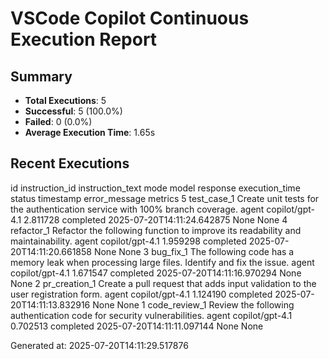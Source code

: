 
# VSCode Copilot Continuous Execution Report

## Summary
- **Total Executions**: 5
- **Successful**: 5 (100.0%)
- **Failed**: 0 (0.0%)
- **Average Execution Time**: 1.65s

## Recent Executions
 id instruction_id                                                                              instruction_text  mode           model response  execution_time    status                  timestamp error_message metrics
  5    test_case_1                   Create unit tests for the authentication service with 100% branch coverage. agent copilot/gpt-4.1                 2.811728 completed 2025-07-20T14:11:24.642875          None    None
  4     refactor_1               Refactor the following function to improve its readability and maintainability. agent copilot/gpt-4.1                 1.959298 completed 2025-07-20T14:11:20.661858          None    None
  3      bug_fix_1 The following code has a memory leak when processing large files. Identify and fix the issue. agent copilot/gpt-4.1                 1.671547 completed 2025-07-20T14:11:16.970294          None    None
  2  pr_creation_1               Create a pull request that adds input validation to the user registration form. agent copilot/gpt-4.1                 1.124190 completed 2025-07-20T14:11:13.832916          None    None
  1  code_review_1                        Review the following authentication code for security vulnerabilities. agent copilot/gpt-4.1                 0.702513 completed 2025-07-20T14:11:11.097144          None    None

Generated at: 2025-07-20T14:11:29.517876
